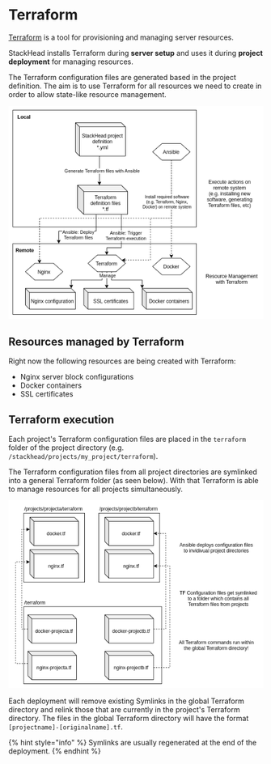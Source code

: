# Terraform

[Terraform](https://www.terraform.io/) is a tool for provisioning and managing server resources.

StackHead installs Terraform during **server setup** and uses it during **project deployment** for managing resources.

The Terraform configuration files are generated based in the project definition. The aim is to use Terraform for all resources we need to create in order to allow state-like resource management.

![StackHead Workflow: Ansible and Terraform](../.gitbook/assets/ansible-terraform-interaction%20%281%29%20%281%29%20%281%29%20%281%29.png)

## Resources managed by Terraform

Right now the following resources are being created with Terraform:

* Nginx server block configurations
* Docker containers
* SSL certificates

## Terraform execution

Each project's Terraform configuration files are placed in the `terraform` folder of the project directory \(e.g. `/stackhead/projects/my_project/terraform`\).

The Terraform configuration files from all project directories are symlinked into a general Terraform folder \(as seen below\). With that Terraform is able to manage resources for all projects simultaneously.

![Applying Terraform changes](../.gitbook/assets/terraform-files-structure%20%281%29%20%281%29%20%281%29%20%281%29.png)

Each deployment will remove existing Symlinks in the global Terraform directory and relink those that are currently in the project's Terraform directory. The files in the global Terraform directory will have the format `[projectname]-[originalname].tf`.

{% hint style="info" %}
Symlinks are usually regenerated at the end of the deployment.
{% endhint %}

